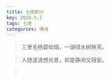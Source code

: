 ```yaml
---
title: 七绝即兴
key: 2019.5.1
tags: 七绝
categories: 律诗
---
```


<blockquote class="blockquote-center">三里毛杨碧如烟，一湖绿水树映天。
</blockquote>
<blockquote class="blockquote-center">人随波浪想光景，却是静闲又得安。
</blockquote>
<blockquote class="blockquote-center"></br>
</blockquote>
